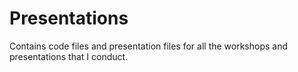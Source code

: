 # Presentations

Contains code files and presentation files for all the workshops and 
presentations that I conduct.
